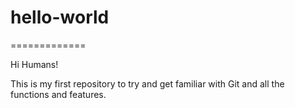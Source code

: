 # hello-world
=============

Hi Humans!

This is my first repository to try and get familiar with Git and all the functions and features.
